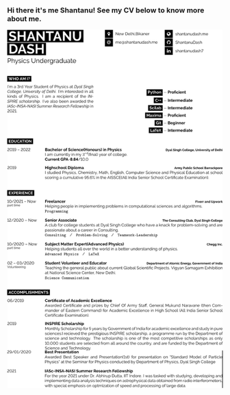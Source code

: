 <!--div<script type="text/javascript" src="https://platform.linkedin.com/badges/js/profile.js" async defer></script>
 class="LI-profile-badge"  data-version="v1" data-size="large" data-locale="en_US" data-type="horizontal" data-theme="dark" data-vanity="shantanu-dash-6174a2143"><a class="LI-simple-link" href='https://in.linkedin.com/in/shantanu-dash-6174a2143?trk=profile-badge'>Shantanu Dash</a></div>

[The Syllabus is located here](syllabus.md)

[EMP simulation](emp.ipynb)
-->
### Hi there it's me Shantanu! See my CV below to know more about me.

<!--
**ShantanuDash/ShantanuDash** is a ✨ _special_ ✨ repository because its `README.md` (this file) appears on your GitHub profile.-->
![CV/Resume](https://github.com/ShantanuDash/shantanudash.github.io/blob/cv/main.png "Check out this CV of mine")

